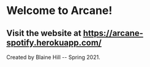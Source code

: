 # Welcome to Arcane!

## Visit the website at https://arcane-spotify.herokuapp.com/

Created by Blaine Hill -- Spring 2021.
